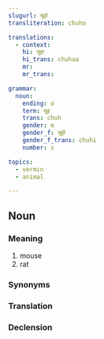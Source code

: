 ```yaml
---
slugurl: चूहो
transliteration: chuho

translations:
  - context:
    hi: चूहा
    hi_trans: chuhaa
    mr:
    mr_trans:

grammar:
  noun:
    ending: o
    term: चूह
    trans: chuh
    gender: m
    gender_f: चूही 
    gender_f_trans: chuhi
    number: s

topics:
  - vermin
  - animal

---
```


## Noun


### Meaning

<word-meanings>

1. mouse
2. rat

</word-meanings>

### Synonyms

<word-synonyms :syns="['उंदरो']" ></word-synonyms>

### Translation

<translation :translation="translations" ></translation>

### Declension

<noun-decl :grammar="grammar" ></noun-decl>

<!-- ### Related
<related :related="related" ></related> -->

<!-- ### Similar
<similar :similar="similar" ></similar> -->

